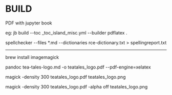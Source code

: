 # BUILD

PDF with jupyter book

eg: jb build --toc _toc_island_misc.yml --builder pdflatex .

spellchecker --files  *.md --dictionaries rce-dictionary.txt  > spellingreport.txt



---


brew install imagemagick



pandoc tea-tales-logo.md -o teatales_logo.pdf --pdf-engine=xelatex

magick -density 300 teatales_logo.pdf teatales_logo.png

magick -density 300  teatales_logo.pdf -alpha off teatales_logo.png